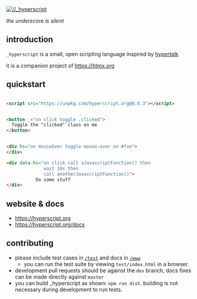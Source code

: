 [![//_hyperscript](https://hyperscript.org/img/light_logo.png "the underscore is silent")](https://hyperscript.org)

*the underscore is silent*

## introduction

`_hyperscript` is a small, open scripting language inspired by [hypertalk](https://hypercard.org/HyperTalk%20Reference%202.4.pdf)

it is a companion project of <https://htmx.org>

## quickstart

```html

<script src="https://unpkg.com/hyperscript.org@0.8.3"></script>


<button _="on click toggle .clicked">
  Toggle the "clicked" class on me
</button>


<div hs="on mouseOver toggle mouse-over on #foo">
</div>

<div data-hs="on click call aJavascriptFunction() then
              wait 10s then
              call anotherJavascriptFunction()">
           Do some stuff
</div>
```

## website & docs

* <https://hyperscript.org>
* <https://hyperscript.org/docs>

## contributing

* please include test cases in [`/test`](https://github.com/bigskysoftware/_hyperscript/tree/dev/test) and docs in [`/www`](https://github.com/bigskysoftware/_hyperscript/tree/dev/www)
  * you can run the test suite by viewing `test/index.html` in a browser.
* development pull requests should be against the `dev` branch, docs fixes can be made directly against `master`
* you can build _hyperscript as shown: `npm run dist`. building is not necessary during development to run tests.

